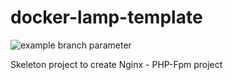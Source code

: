 # docker-lamp-template

![example branch parameter](https://github.com/halimonalexander/docker-lamp-template/workflows/php/badge.svg)

Skeleton project to create Nginx - PHP-Fpm project
